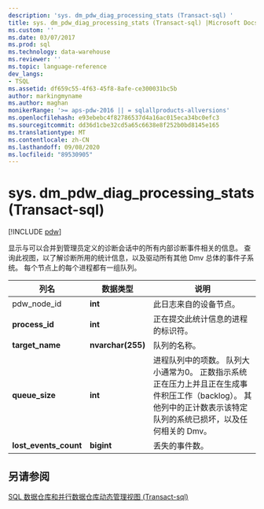 ```yaml
---
description: 'sys. dm_pdw_diag_processing_stats (Transact-sql) '
title: sys. dm_pdw_diag_processing_stats (Transact-sql) |Microsoft Docs
ms.custom: ''
ms.date: 03/07/2017
ms.prod: sql
ms.technology: data-warehouse
ms.reviewer: ''
ms.topic: language-reference
dev_langs:
- TSQL
ms.assetid: df659c55-4f63-45f8-8afe-ce300031bc5b
author: markingmyname
ms.author: maghan
monikerRange: '>= aps-pdw-2016 || = sqlallproducts-allversions'
ms.openlocfilehash: e93ebebc4f82786537d4a16ac015eca34bc0efc3
ms.sourcegitcommit: dd36d1cbe32cd5a65c6638e8f252b0bd8145e165
ms.translationtype: MT
ms.contentlocale: zh-CN
ms.lasthandoff: 09/08/2020
ms.locfileid: "89530905"
---
```

# <a name="sysdm_pdw_diag_processing_stats-transact-sql"></a>sys. dm_pdw_diag_processing_stats (Transact-sql) 
[!INCLUDE [pdw](../../includes/applies-to-version/pdw.md)]

  显示与可以合并到管理员定义的诊断会话中的所有内部诊断事件相关的信息。 查询此视图，以了解诊断所用的统计信息，以及驱动所有其他 Dmv 总体的事件子系统。 每个节点上的每个进程都有一组队列。  
  
|列名|数据类型|说明|  
|-----------------|---------------|-----------------|  
|pdw_node_id|**int**|此日志来自的设备节点。|  
|**process_id**|**int**|正在提交此统计信息的进程的标识符。|  
|**target_name**|**nvarchar(255)**|队列的名称。|  
|**queue_size**|**int**|进程队列中的项数。 队列大小通常为0。 正数指示系统正在压力上并且正在生成事件积压工作（backlog）。 其他列中的正计数表示该特定队列的系统已损坏，以及任何相关的 Dmv。|  
|**lost_events_count**|**bigint**|丢失的事件数。|  
  
## <a name="see-also"></a>另请参阅  
 [SQL 数据仓库和并行数据仓库动态管理视图 &#40;Transact-sql&#41;](../../relational-databases/system-dynamic-management-views/sql-and-parallel-data-warehouse-dynamic-management-views.md)  
  
  
